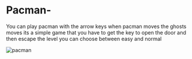 # Pacman-

You can play pacman with the arrow keys when pacman moves the ghosts moves
its a simple game that you have to get the key to open the door and then escape the level
you can choose between easy and normal 

![pacman](https://user-images.githubusercontent.com/102998139/214914544-ee250562-dfd0-4ce5-9e29-576c52b0fb98.jpg)
